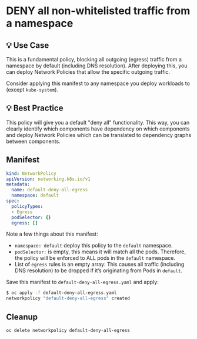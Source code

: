 # DENY all non-whitelisted traffic from a namespace

## 💡 Use Case

This is a fundamental policy, blocking all outgoing (egress)
traffic from a namespace by default (including DNS resolution). After deploying
this, you can deploy Network Policies that allow the specific outgoing traffic.

Consider applying this manifest to any namespace you deploy workloads to
(except `kube-system`).

## 💡 Best Practice

This policy will give you a default "deny all"
functionality. This way, you can clearly identify which components have
dependency on which components and deploy Network Policies which can be
translated to dependency graphs between components.

## Manifest

```yaml
kind: NetworkPolicy
apiVersion: networking.k8s.io/v1
metadata:
  name: default-deny-all-egress
  namespace: default
spec:
  policyTypes:
  - Egress
  podSelector: {}
  egress: []
```

Note a few things about this manifest:

- `namespace: default` deploy this policy to the `default` namespace.
- `podSelector:` is empty, this means it will match all the pods. Therefore,
  the policy will be enforced to ALL pods in the `default` namespace.
- List of `egress` rules is an empty array: This causes all traffic (including
  DNS resolution) to be dropped if it’s originating from Pods in `default`.

Save this manifest to `default-deny-all-egress.yaml` and apply:

```sh
$ oc apply -f default-deny-all-egress.yaml
networkpolicy "default-deny-all-egress" created
```

## Cleanup

```sh
oc delete networkpolicy default-deny-all-egress
```
